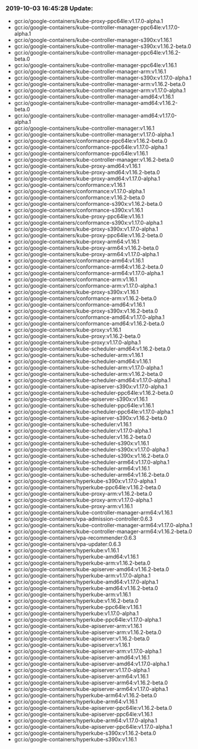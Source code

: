 ### 2019-10-03 16:45:28 Update:

- gcr.io/google-containers/kube-proxy-ppc64le:v1.17.0-alpha.1
- gcr.io/google-containers/kube-controller-manager-ppc64le:v1.17.0-alpha.1
- gcr.io/google-containers/kube-controller-manager-s390x:v1.16.1
- gcr.io/google-containers/kube-controller-manager-s390x:v1.16.2-beta.0
- gcr.io/google-containers/kube-controller-manager-ppc64le:v1.16.2-beta.0
- gcr.io/google-containers/kube-controller-manager-ppc64le:v1.16.1
- gcr.io/google-containers/kube-controller-manager-arm:v1.16.1
- gcr.io/google-containers/kube-controller-manager-s390x:v1.17.0-alpha.1
- gcr.io/google-containers/kube-controller-manager-arm:v1.16.2-beta.0
- gcr.io/google-containers/kube-controller-manager-arm:v1.17.0-alpha.1
- gcr.io/google-containers/kube-controller-manager-amd64:v1.16.1
- gcr.io/google-containers/kube-controller-manager-amd64:v1.16.2-beta.0
- gcr.io/google-containers/kube-controller-manager-amd64:v1.17.0-alpha.1
- gcr.io/google-containers/kube-controller-manager:v1.16.1
- gcr.io/google-containers/kube-controller-manager:v1.17.0-alpha.1
- gcr.io/google-containers/conformance-ppc64le:v1.16.2-beta.0
- gcr.io/google-containers/conformance-ppc64le:v1.17.0-alpha.1
- gcr.io/google-containers/conformance-ppc64le:v1.16.1
- gcr.io/google-containers/kube-controller-manager:v1.16.2-beta.0
- gcr.io/google-containers/kube-proxy-amd64:v1.16.1
- gcr.io/google-containers/kube-proxy-amd64:v1.16.2-beta.0
- gcr.io/google-containers/kube-proxy-amd64:v1.17.0-alpha.1
- gcr.io/google-containers/conformance:v1.16.1
- gcr.io/google-containers/conformance:v1.17.0-alpha.1
- gcr.io/google-containers/conformance:v1.16.2-beta.0
- gcr.io/google-containers/conformance-s390x:v1.16.2-beta.0
- gcr.io/google-containers/conformance-s390x:v1.16.1
- gcr.io/google-containers/kube-proxy-ppc64le:v1.16.1
- gcr.io/google-containers/conformance-s390x:v1.17.0-alpha.1
- gcr.io/google-containers/kube-proxy-s390x:v1.17.0-alpha.1
- gcr.io/google-containers/kube-proxy-ppc64le:v1.16.2-beta.0
- gcr.io/google-containers/kube-proxy-arm64:v1.16.1
- gcr.io/google-containers/kube-proxy-arm64:v1.16.2-beta.0
- gcr.io/google-containers/kube-proxy-arm64:v1.17.0-alpha.1
- gcr.io/google-containers/conformance-arm64:v1.16.1
- gcr.io/google-containers/conformance-arm64:v1.16.2-beta.0
- gcr.io/google-containers/conformance-arm64:v1.17.0-alpha.1
- gcr.io/google-containers/conformance-arm:v1.16.1
- gcr.io/google-containers/conformance-arm:v1.17.0-alpha.1
- gcr.io/google-containers/kube-proxy-s390x:v1.16.1
- gcr.io/google-containers/conformance-arm:v1.16.2-beta.0
- gcr.io/google-containers/conformance-amd64:v1.16.1
- gcr.io/google-containers/kube-proxy-s390x:v1.16.2-beta.0
- gcr.io/google-containers/conformance-amd64:v1.17.0-alpha.1
- gcr.io/google-containers/conformance-amd64:v1.16.2-beta.0
- gcr.io/google-containers/kube-proxy:v1.16.1
- gcr.io/google-containers/kube-proxy:v1.16.2-beta.0
- gcr.io/google-containers/kube-proxy:v1.17.0-alpha.1
- gcr.io/google-containers/kube-scheduler-amd64:v1.16.2-beta.0
- gcr.io/google-containers/kube-scheduler-arm:v1.16.1
- gcr.io/google-containers/kube-scheduler-amd64:v1.16.1
- gcr.io/google-containers/kube-scheduler-arm:v1.17.0-alpha.1
- gcr.io/google-containers/kube-scheduler-arm:v1.16.2-beta.0
- gcr.io/google-containers/kube-scheduler-amd64:v1.17.0-alpha.1
- gcr.io/google-containers/kube-apiserver-s390x:v1.17.0-alpha.1
- gcr.io/google-containers/kube-scheduler-ppc64le:v1.16.2-beta.0
- gcr.io/google-containers/kube-apiserver-s390x:v1.16.1
- gcr.io/google-containers/kube-scheduler-ppc64le:v1.16.1
- gcr.io/google-containers/kube-scheduler-ppc64le:v1.17.0-alpha.1
- gcr.io/google-containers/kube-apiserver-s390x:v1.16.2-beta.0
- gcr.io/google-containers/kube-scheduler:v1.16.1
- gcr.io/google-containers/kube-scheduler:v1.17.0-alpha.1
- gcr.io/google-containers/kube-scheduler:v1.16.2-beta.0
- gcr.io/google-containers/kube-scheduler-s390x:v1.16.1
- gcr.io/google-containers/kube-scheduler-s390x:v1.17.0-alpha.1
- gcr.io/google-containers/kube-scheduler-s390x:v1.16.2-beta.0
- gcr.io/google-containers/kube-scheduler-arm64:v1.17.0-alpha.1
- gcr.io/google-containers/kube-scheduler-arm64:v1.16.1
- gcr.io/google-containers/kube-scheduler-arm64:v1.16.2-beta.0
- gcr.io/google-containers/hyperkube-s390x:v1.17.0-alpha.1
- gcr.io/google-containers/hyperkube-ppc64le:v1.16.2-beta.0
- gcr.io/google-containers/kube-proxy-arm:v1.16.2-beta.0
- gcr.io/google-containers/kube-proxy-arm:v1.17.0-alpha.1
- gcr.io/google-containers/kube-proxy-arm:v1.16.1
- gcr.io/google-containers/kube-controller-manager-arm64:v1.16.1
- gcr.io/google-containers/vpa-admission-controller:0.6.3
- gcr.io/google-containers/kube-controller-manager-arm64:v1.17.0-alpha.1
- gcr.io/google-containers/kube-controller-manager-arm64:v1.16.2-beta.0
- gcr.io/google-containers/vpa-recommender:0.6.3
- gcr.io/google-containers/vpa-updater:0.6.3
- gcr.io/google-containers/hyperkube:v1.16.1
- gcr.io/google-containers/hyperkube-amd64:v1.16.1
- gcr.io/google-containers/hyperkube-arm:v1.16.2-beta.0
- gcr.io/google-containers/kube-apiserver-amd64:v1.16.2-beta.0
- gcr.io/google-containers/hyperkube-arm:v1.17.0-alpha.1
- gcr.io/google-containers/hyperkube-amd64:v1.17.0-alpha.1
- gcr.io/google-containers/hyperkube-amd64:v1.16.2-beta.0
- gcr.io/google-containers/hyperkube-arm:v1.16.1
- gcr.io/google-containers/hyperkube:v1.16.2-beta.0
- gcr.io/google-containers/hyperkube-ppc64le:v1.16.1
- gcr.io/google-containers/hyperkube:v1.17.0-alpha.1
- gcr.io/google-containers/hyperkube-ppc64le:v1.17.0-alpha.1
- gcr.io/google-containers/kube-apiserver-arm:v1.16.1
- gcr.io/google-containers/kube-apiserver-arm:v1.16.2-beta.0
- gcr.io/google-containers/kube-apiserver:v1.16.2-beta.0
- gcr.io/google-containers/kube-apiserver:v1.16.1
- gcr.io/google-containers/kube-apiserver-arm:v1.17.0-alpha.1
- gcr.io/google-containers/kube-apiserver-amd64:v1.16.1
- gcr.io/google-containers/kube-apiserver-amd64:v1.17.0-alpha.1
- gcr.io/google-containers/kube-apiserver:v1.17.0-alpha.1
- gcr.io/google-containers/kube-apiserver-arm64:v1.16.1
- gcr.io/google-containers/kube-apiserver-arm64:v1.16.2-beta.0
- gcr.io/google-containers/kube-apiserver-arm64:v1.17.0-alpha.1
- gcr.io/google-containers/hyperkube-arm64:v1.16.2-beta.0
- gcr.io/google-containers/hyperkube-arm64:v1.16.1
- gcr.io/google-containers/kube-apiserver-ppc64le:v1.16.2-beta.0
- gcr.io/google-containers/kube-apiserver-ppc64le:v1.16.1
- gcr.io/google-containers/hyperkube-arm64:v1.17.0-alpha.1
- gcr.io/google-containers/kube-apiserver-ppc64le:v1.17.0-alpha.1
- gcr.io/google-containers/hyperkube-s390x:v1.16.2-beta.0
- gcr.io/google-containers/hyperkube-s390x:v1.16.1
